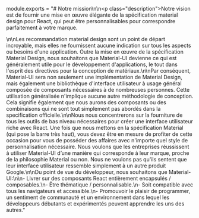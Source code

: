 module.exports = "# Notre mission\n\n<p class=\"description\">Notre vision est de fournir une mise en œuvre élégante de la spécification material design pour React, qui peut être personnalisables pour correspondre parfaitement à votre marque.</p>\n\nLes recommandation material design sont un point de départ incroyable, mais elles ne fournissent aucune indication sur tous les aspects ou besoins d'une application. Outre la mise en œuvre de la spécification Material Design, nous souhaitons que Material-UI devienne ce qui est généralement utile pour le développement d'applications, le tout dans l'esprit des directives pour la conception de matériaux.\n\nPar conséquent, Material-UI sera non seulement une implémentation de Material Design, mais également une bibliothèque d'interface utilisateur à usage général composée de composants nécessaires à de nombreuses personnes. Cette utilisation généralisée n'implique aucune autre méthodologie de conception. Cela signifie également que nous aurons des composants ou des combinaisons qui ne sont tout simplement pas abordés dans la specification officielle.\n\nNous nous concentrerons sur la fourniture de tous les outils de bas niveau nécessaires pour créer une interface utilisateur riche avec React. Une fois que nous mettons en la spécification Material (qui pose la barre très haut), vous devez être en mesure de profiter de cette occasion pour vous de posséder des affaires avec n'importe quel style de personnalisation nécessaire. Nous voulons que les entreprises réussissent à utiliser Material-UI d’une manière qui corresponde à leur marque, proche de la philosophie Material ou non. Nous ne voulons pas qu'ils sentent que leur interface utilisateur ressemble simplement à un autre produit Google.\n\nDu point de vue du développeur, nous souhaitons que Material-UI:\n\n- Livrer sur des composants React entièrement encapsulés / composables.\n- Être thématique / personnalisable.\n- Soit compatible avec tous les navigateurs et accessible.\n- Promouvoir le plaisir de programmer, un sentiment de communauté et un environnement dans lequel les développeurs débutants et expérimentés peuvent apprendre les uns des autres."
